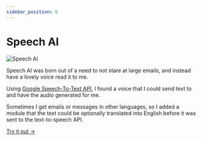 ```yaml
---
sidebar_position: 6
---
```


# Speech AI

![Speech AI](/img/speech-ai.png)

Speech AI was born out of a need to not stare at large emails, and instead have a lovely voice read it to me.

Using [Google Speech-To-Text API](https://cloud.google.com/text-to-speech/), I found a voice that I could send text to and have the audio generated for me.

Sometimes I get emails or messages in other languages, so I added a module that the text could be optionally translated into English before it was sent to the text-to-speech API.

[Try it out →](https://speech-ai.andrewgolightly.com/)
